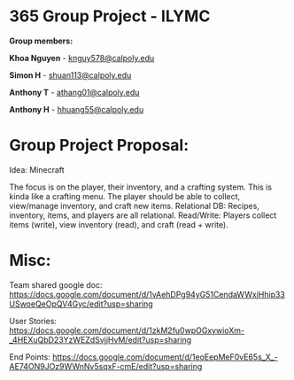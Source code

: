 # 365 Group Project - ILYMC

**Group members:**

**Khoa Nguyen** - knguy578@calpoly.edu

**Simon H** - shuan113@calpoly.edu

**Anthony T** - athang01@calpoly.edu

**Anthony H** - hhuang55@calpoly.edu



# Group Project Proposal:
Idea: Minecraft

The focus is on the player, their inventory, and a crafting system. This is kinda like a crafting menu. The player should be able to collect, view/manage inventory, and craft new items. Relational DB: Recipes, inventory, items, and players are all relational. Read/Write: Players collect items (write), view inventory (read), and craft (read + write).


# Misc:
Team shared google doc:
https://docs.google.com/document/d/1vAehDPg94yG51CendaWWxjHhip33USwoeQeOpQV4Gyc/edit?usp=sharing

User Stories:
https://docs.google.com/document/d/1zkM2fu0wpOGxywioXm-_4HEXuQbD23YzWEZdSvjjHvM/edit?usp=sharing

End Points:
https://docs.google.com/document/d/1eoEepMeF0vE65s_X_-AE74ON9JOz9WWnNv5sqxF-cmE/edit?usp=sharing

